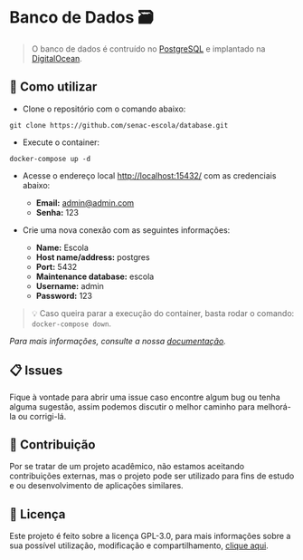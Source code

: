 # Banco de Dados 🗃️

> O banco de dados é contruído no [PostgreSQL](https://www.postgresql.org/download/) e implantado na [DigitalOcean](https://www.digitalocean.com/).

## 🔎 Como utilizar

- Clone o repositório com o comando abaixo:

```console
git clone https://github.com/senac-escola/database.git
```

- Execute o container:

```console
docker-compose up -d
```

- Acesse o endereço local [http://localhost:15432/](http://localhost:15432/) com as credenciais abaixo:

  - **Email:** admin@admin.com
  - **Senha:** 123

- Crie uma nova conexão com as seguintes informações:

  - **Name:** Escola
  - **Host name/address:** postgres
  - **Port:** 5432
  - **Maintenance database:** escola
  - **Username:** admin
  - **Password:** 123

> 💡 Caso queira parar a execução do container, basta rodar o comando:
> `docker-compose down`.

_Para mais informações, consulte a nossa [documentação](https://senac-escola-docs.vercel.app/)._

## 📋 Issues

Fique à vontade para abrir uma issue caso encontre algum bug ou tenha alguma sugestão, assim podemos discutir o melhor caminho para melhorá-la ou corrigi-lá.

## 👋 Contribuição

Por se tratar de um projeto acadêmico, não estamos aceitando contribuições externas, mas o projeto pode ser utilizado para fins de estudo e ou desenvolvimento de aplicações similares.

## 📜 Licença

Este projeto é feito sobre a licença GPL-3.0, para mais informações sobre a sua possível utilização, modificação e compartilhamento, [clique aqui](LICENSE).
